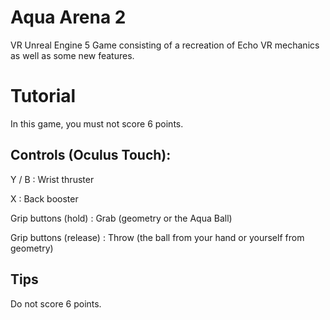 # Aqua Arena 2
VR Unreal Engine 5 Game consisting of a recreation of Echo VR mechanics as well as some new features.

# Tutorial
In this game, you must not score 6 points.

## Controls (Oculus Touch):
Y / B 			             : Wrist thruster

X 			                 : Back booster

Grip buttons (hold) 	   : Grab (geometry or the Aqua Ball)

Grip buttons (release) 	 : Throw (the ball from your hand or yourself from geometry)

## Tips
Do not score 6 points.

 
